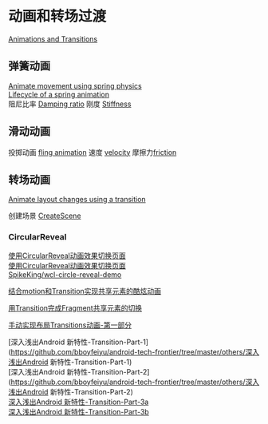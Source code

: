 # 动画和转场过渡

[Animations and Transitions](https://developer.android.com/develop/ui/views/animations)

## 弹簧动画

[Animate movement using spring physics](https://developer.android.com/develop/ui/views/animations/spring-animation)  
[Lifecycle of a spring animation](https://developer.android.com/develop/ui/views/animations/spring-animation#lifecycle-of-spring-animation)  
阻尼比率 [Damping ratio](https://developer.android.com/develop/ui/views/animations/spring-animation#damping-ratio) 刚度 [Stiffness](https://developer.android.com/develop/ui/views/animations/spring-animation#stiffness)

## 滑动动画

投掷动画 [fling animation](https://developer.android.com/develop/ui/views/animations/fling-animation)  速度 [velocity](https://developer.android.com/develop/ui/views/animations/fling-animation#setting-velocity)  摩擦力[friction](https://developer.android.com/develop/ui/views/animations/fling-animation#setting-friction)

## 转场动画

[Animate layout changes using a transition](https://developer.android.com/develop/ui/views/animations/transitions)   

创建场景 [CreateScene](https://developer.android.com/develop/ui/views/animations/transitions#CreateScene)

### CircularReveal

[使用CircularReveal动画效果切换页面](https://www.jianshu.com/p/e30510b83e0e)  
[使用CircularReveal动画效果切换页面](https://www.jianshu.com/p/e30510b83e0e)  
[SpikeKing/wcl-circle-reveal-demo](https://github.com/SpikeKing/wcl-circle-reveal-demo)  

[结合motion和Transition实现共享元素的酷炫动画](https://github.com/hehonghui/android-tech-frontier/blob/master/issue-43/结合motion和Transition实现共享元素的酷炫动画.md)

[用Transition完成Fragment共享元素的切换](https://github.com/bboyfeiyu/android-tech-frontier/blob/master/issue-35/用Transition完成Fragment共享元素的切换.md)

[手动实现布局Transitions动画-第一部分](https://github.com/bboyfeiyu/android-tech-frontier/blob/master/issue-16/手动实现布局Transitions动画-第一部分.md)

[深入浅出Android 新特性-Transition-Part-1](https://github.com/bboyfeiyu/android-tech-frontier/tree/master/others/深入浅出Android 新特性-Transition-Part-1)  
[深入浅出Android 新特性-Transition-Part-2](https://github.com/bboyfeiyu/android-tech-frontier/tree/master/others/深入浅出Android 新特性-Transition-Part-2)  
[深入浅出Android 新特性-Transition-Part-3a](https://github.com/bboyfeiyu/android-tech-frontier/blob/master/issue-7/深入浅出Android新特性-Transition-Part-3a)  
[深入浅出Android 新特性-Transition-Part-3b](https://github.com/bboyfeiyu/android-tech-frontier/blob/master/issue-7/深入浅出Android新特性-Transition-Part-3b)  

